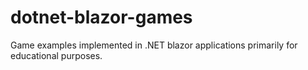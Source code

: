 # dotnet-blazor-games
Game examples implemented in .NET blazor applications primarily for educational purposes.
